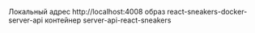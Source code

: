 Локальный адрес http://localhost:4008
образ react-sneakers-docker-server-api
контейнер server-api-react-sneakers